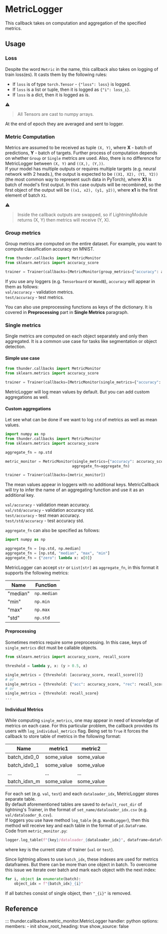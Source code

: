 # MetricLogger
This callback takes on computation and aggregation of the specified metrics.  

## Usage

### Loss
Despite the word `Metric` in the name, this callback also takes on logging of train
loss(es). It casts them by the following rules:  
- If `loss` is of type `torch.Tensor` - `{"loss": loss}` is logged.  
- If `loss` is a list or tuple, then it is logged as `{"i": loss_i}`.  
- If `loss` is a dict, then it is logged as is.  

:warning:  
> All Tensors are cast to numpy arrays.

At the end of epoch they are averaged and sent to logger.

### Metric Computation
Metrics are assumed to be received as tuple `(X, Y)`, where
**X** - batch of predictions, **Y** - batch of targets. 
Further process of computation depends on whether `Group` or `Single`
metrics are used. Also, there is no difference for MetricLogger between 
`(X, Y)` and `((X,), (Y,))`.  
If your model has multiple outputs or requires multiple targets
(e.g. neural network with 2 heads.), the output is expected to be
`((X1, X2), (Y1, Y2))` (the most common way to represent such data in PyTorch), where **X1** is batch of model's first output.
In this case outputs will be recombined, so the first object
of the output will be `((x1, x2), (y1, y2))`, where **x1** is the first
element of batch `X1`.  

:warning:  
> Inside the callback outputs are swapped, so if LightningModule returns
(X, Y) then metrics will receive (Y, X).

### Group metrics
Group metrics are computed on the entire dataset.
For example, you want to compute classification accuracy on MNIST.

```python
from thunder.callbacks import MetricMonitor
from sklearn.metrics import accuracy_score

trainer = Trainer(callbacks=[MetricMonitor(group_metrics={"accuracy": accuracy_score})])
```

If you use any loggers (e.g. `Tensorboard` or `WandB`), `accuracy` will appear in them as follows:  
`val/accuracy` - validation metrics.  
`test/accuracy` - test metrics.

You can also use preprocessing functions as keys of the dictionary. It is 
covered in **Preprocessing** part in **Single Metrics** paragraph.

### Single metrics
Single metrics are computed on each object separately and only then aggregated.
It is a common use case for tasks like segmentation or object detection.
#### Simple use case

```python
from thunder.callbacks import MetricMonitor
from sklearn.metrics import accuracy_score

trainer = Trainer(callbacks=[MetricMonitor(single_metrics={"accuracy": accuracy_score})])
```
MetricLogger will log mean values by default. But you can add custom aggregations as well.
#### Custom aggregations
Let see what can be done if we want to log `std` of metrics as well as mean values.

```python
import numpy as np
from thunder.callbacks import MetricMonitor
from sklearn.metrics import accuracy_score

aggregate_fn = np.std

metric_monitor = MetricMonitor(single_metrics={"accuracy": accuracy_score},
                              aggregate_fn=aggregate_fn)

trainer = Trainer(callbacks=[metric_monitor])
```
The mean values appear in loggers with no additional keys. 
MetricCallback will try to infer the name of an aggregating function
and use it as an additional key.

`val/accuracy` - validation mean accuracy.  
`val/std/accuracy` - validation accuracy std.  
`test/accuracy` - test mean accuracy.  
`test/std/accuracy` - test accuracy std.

`aggregate_fn` can also be specified as follows:

```python
import numpy as np

aggregate_fn = [np.std, np.median]
aggregate_fn = [np.std, "median", "max", "min"]
aggregate_fn = {"zero": lambda x: x[0]}
```
MetricLogger can accept `str` or `List[str]` as `aggregate_fn`, 
in this format it supports the following metrics:

| Name     | Function    |  
|----------|-------------|
| "median" | `np.median` |  
| "min"    | `np.min`    |  
| "max"    | `np.max`    |
| "std"    | `np.std`    |

#### Preprocessing
Sometimes metrics require some preprocessing. In this case, keys of `single_metrics` dict
must be callable objects.
```python
from sklearn.metrics import accuracy_score, recall_score

threshold = lambda y, x: (y > 0.5, x)

single_metrics = {threshold: [accuracy_score, recall_score()]} 
# or
single_metrics = {threshold: {"acc": accuracy_score, "rec": recall_score}}
# or
single_metrics = {threshold: recall_score}
...
```
#### Individual Metrics
While computing `single_metrics`, one may appear in need of knowledge of metrics on each case.
For this particular problem, the callback provides its users with `log_individual_metrics`
flag. Being set to `True` it forces the callback to store table of metrics in the following format:

| Name         | metric1    | metric2     |  
|--------------|------------|-------------|
| batch_idx0_0 |     some_value      | some_value |  
| batch_idx0_1 | some_value          | some_value    |  
| ...          | ...        | ...         |
| batch_idxn_m | some_value | some_value  |

For each set (e.g. `val`, `test`) and each `dataloader_idx`, MetricLogger stores separate table.  
By default aforementioned tables are saved to `default_root_dir` of lightning's Trainer, in the format of
`set_name/dataloader_idx.csv` (e.g. `val/dataloader_0.csv`).  
If loggers you use have method `log_table` (e.g. `WandbLogger`), 
then this method will receive key and each table in the format of `pd.DataFrame`.  
Code from `metric_monitor.py`:
```python
logger.log_table(f"{key}/dataloader_{dataloader_idx}", dataframe=dataframe)
```
where key is the current state of trainer (`val` or `test`).  

Since lightning allows to use `batch_idx`, these indexes are used for metrics dataframes.
But there can be more than one object in batch. To overcome this issue we iterate over batch
and mark each object with the next index: 
```python
for i, object in enumerate(batch):
    object_idx = f"{batch_idx}_{i}"
```
If all batches consist of single object, then `"_{i}"` is removed.


## Reference
::: thunder.callbacks.metric_monitor.MetricLogger
    handler: python
    options:
      members:
        - init
      show_root_heading: true
      show_source: false

